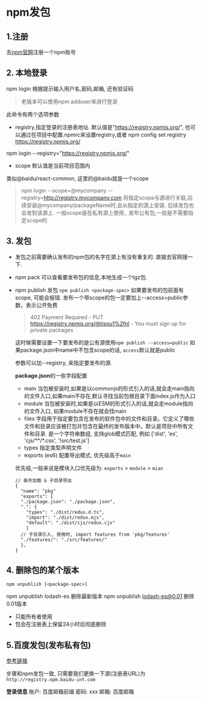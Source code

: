 # npm发包

## 1.注册

去[npm官网](https://www.npmjs.com/signup)注册一个npm账号

## 2. 本地登录

npm login 根据提示输入用户名,密码,邮箱, 还有验证码

> 老版本可以使用npm adduser来进行登录

此命令有两个选项参数

- registry,指定登录的注册表地址. 默认值是"https://registry.npmjs.org/", 也可以通过在项目中配置.npmrc来设置registry,或者 npm config set registry https://registry.npmjs.org/

npm login --registry="https://registry.npmjs.org/"

- scope 默认值是当前项目范围内

类似@baidu/react-common, 这里的@baidu就是一个scope

> npm login --scope=@mycompany --registry=http://registry.mycompany.com 将指定scope与源进行关联,后续安装@mycompany/packageName时,会从指定的源上安装. 后续发包也会发到该源上.  一般scope是在私有源上使用., 发布公有包,一般是不需要指定scope的

## 3. 发包

- 发包之前需要确认发布的npm包的名字在源上有没有重复的. 直接去官网搜一下.
- npm pack 可以查看要发布包的信息,本地生成一个tgz包.
- npm publish 发包 `npm publish <package-spec>`
  如果要发布的包前面有scope, 可能会报错. 发布一个带scope的包一定要加上--access=public参数，表示公开免费
  > 402 Payment Required - PUT https://registry.npmjs.org/@tisou1%2fnl - You must sign up for private packages

  这时候需要设置一下要发布的是公有源使用`npm publish --access=public`
  如果package.json中name中不包含scope的话, `access`默认就是public

  参数可以加--registry, 来指定要发布的源.

  **package.json**的一些字段配置

  - main 当包被安装时,如果是以commonjs的形式引入的话,就会走main指向的文件入口,如果main不存在,默认寻找当前包根目录下面index.js作为入口
  - module 当包被安装时,如果是以ESM的形式引入的话,就会走module指向的文件入口, 如果module不存在就会找main
  - files 字段用于指定要包含在发布的软件包中的文件和目录。它定义了哪些文件和目录应该被打包并包含在最终的发布版本中。默认是项目中所有文件和目录. 是一个字符串数组, 支持glob模式匹配, 例如 ['dist', 'es', 'cjs/**/*.css', '!src/test.js']
  - types 指定类型声明文件
  - exports (es6) 配置导出模式, 优先级高于`main`

  优先级,一般来说是模块入口优先级为: `exports` > `module` > `mian`

  ```
  // 条件加载 & 子目录导出
  {
    "name": "pkg"
    "exports": {
    "./package.json": "./package.json",
    ".": {
      "types": "./dist/redux.d.ts",
      "import": "./dist/redux.mjs",
      "default": "./dist/cjs/redux.cjs"
      }
    // 子目录引入, 使用时, import features from 'pkg/features'
    "./features/": "./src/features/"
    },
  }
  ```

## 4. 删除包的某个版本

`npm unpublish [<package-spec>]`

npm unpublish lodash-es 删除最新版本
npm unpublish lodash-es@0.01 删除0.01版本

- 只能所有者使用
- 包会在注册表上保留24小时后彻底删除

## 5.百度发包(发布私有包)

[参考链接](http://fe.baidu-int.com/npm/usage)

步骤和npm发包一致, 只需要我们更换一下源(注册表URL)为`http://registry.npm.baidu-int.com`

**登录信息**
账户: 百度邮箱前缀
密码: xxx
邮箱: 百度邮箱
